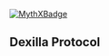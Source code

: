 [![MythXBadge](https://badgen.net/https/api.mythx.io/v1/projects/12364d04-025c-4844-afec-9f7dac0a0d33/badge/data?cache=300&icon=https://raw.githubusercontent.com/ConsenSys/mythx-github-badge/main/logo_white.svg)](https://docs.mythx.io/dashboard/github-badges)

## Dexilla Protocol
